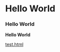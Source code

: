 # Hello World

### Hello World

__Hello World__

[test.html](https://francisgan.github.io/cse15l-lab-reports/test.html)
